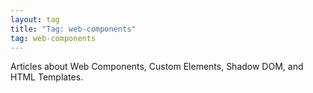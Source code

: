 ```yaml
---
layout: tag
title: "Tag: web-components"
tag: web-components
---
```


Articles about Web Components, Custom Elements, Shadow DOM, and HTML Templates. 